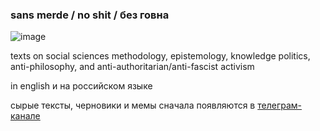 ### **sans merde / no shit / без говна**

![image](https://github.com/sansmerde/sansmerde.github.io/assets/156181842/6e27578b-8ba7-482d-9284-ed3b47498214)

texts on social sciences methodology, epistemology, knowledge politics, anti-philosophy, and anti-authoritarian/anti-fascist activism

in english и на российском языке

сырые тексты, черновики и мемы сначала появляются в [телеграм-канале](https://t.me/sans_merde)

